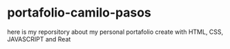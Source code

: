 # portafolio-camilo-pasos
here is my reporsitory about my personal portafolio create with HTML, CSS, JAVASCRIPT and Reat
